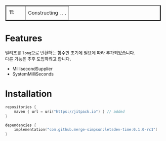 <table border="3">
<tr height="45">
  <td width="45">
    🏗
  </td>
  <td>
    Constructing . . .
  </td>
</tr>
</table>

# Features

밀리초를 `long`으로 반환하는 함수만 초기에 필요에 따라 추가되었습니다.  
다른 기능은 추후 도입하려고 합니다.

- MillisecondSupplier
- SystemMilliSeconds

# Installation

```kotlin
repositories {
    maven { url = uri("https://jitpack.io") } // added
}

dependencies {
    implementation("com.github.merge-simpson:letsdev-time:0.1.0-rc1")
}
```